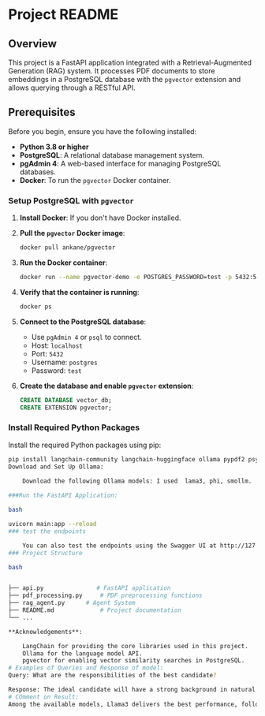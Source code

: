 # Project README

## Overview

This project is a FastAPI application integrated with a Retrieval-Augmented Generation (RAG) system. It processes PDF documents to store embeddings in a PostgreSQL database with the `pgvector` extension and allows querying through a RESTful API.

## Prerequisites

Before you begin, ensure you have the following installed:

- **Python 3.8 or higher**
- **PostgreSQL**: A relational database management system.
- **pgAdmin 4**: A web-based interface for managing PostgreSQL databases.
- **Docker**: To run the `pgvector` Docker container.

### Setup PostgreSQL with `pgvector`

1. **Install Docker**: If you don't have Docker installed.
2. **Pull the `pgvector` Docker image**:
    ```bash
    docker pull ankane/pgvector
    ```

3. **Run the Docker container**:
    ```bash
    docker run --name pgvector-demo -e POSTGRES_PASSWORD=test -p 5432:5432 -d ankane/pgvector
    ```

4. **Verify that the container is running**:
    ```bash
    docker ps
    ```

5. **Connect to the PostgreSQL database**:
    - Use `pgAdmin 4` or `psql` to connect.
    - Host: `localhost`
    - Port: `5432`
    - Username: `postgres`
    - Password: `test`

6. **Create the database and enable `pgvector` extension**:
    ```sql
    CREATE DATABASE vector_db;
    CREATE EXTENSION pgvector;
    ```

### Install Required Python Packages

Install the required Python packages using pip:

```bash
pip install langchain-community langchain-huggingface ollama pypdf2 psycopg2-binary langchain sentence-transformers fastapi pydantic requests uvicorn transformers
Download and Set Up Ollama:

    Download the following Ollama models: I used  lama3, phi, smollm. 
    
###Run the FastAPI Application:

bash

uvicorn main:app --reload
### test the endpoints

    You can also test the endpoints using the Swagger UI at http://127.0.0.1:8000/docs..
### Project Structure

bash


├── api.py               # FastAPI application
├── pdf_processing.py     # PDF preprocessing functions
├── rag_agent.py      # Agent System
├── README.md             # Project documentation
└── ...

**Acknowledgements**:

    LangChain for providing the core libraries used in this project.
    Ollama for the language model API.
    pgvector for enabling vector similarity searches in PostgreSQL.
# Examples of Queries and Response of model:
Query: What are the responsibilities of the best candidate?

Response: The ideal candidate will have a strong background in natural language processing (NLP) and experience working with large language models (LLMs), LangChain, and vector databases. They will be responsible for developing, integrating, and deploying cutting-edge NLP solutions that leverage advanced AI technologies to enhance our products and services.
# COmment on Result:
Among the available models, Llama3 delivers the best performance, followed by Phi, with Smollm being the least performant. However, I opted for Smollm due to its smaller size and faster execution, which allows it to run all components of the project concurrently. Llama3 requires more system memory (5.9 GiB) than is available on my system (3.7 GiB). Depending on your machine’s capabilities, you can choose any of the three models after downloading them. Simply specify the model name and run it, ensuring that you have first downloaded Ollama.
